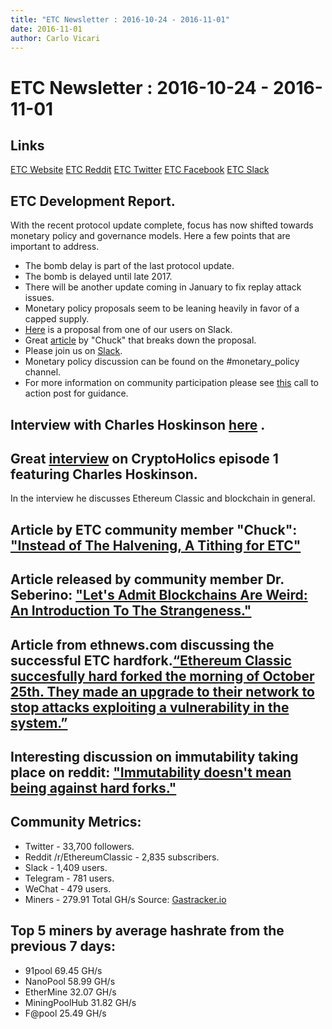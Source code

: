 ```yaml
---
title: "ETC Newsletter : 2016-10-24 - 2016-11-01"
date: 2016-11-01
author: Carlo Vicari
---
```


# ETC Newsletter : 2016-10-24 - 2016-11-01

## Links

[ETC Website](https://ethereumclassic.github.io/)
[ETC Reddit](https://www.reddit.com/r/EthereumClassic/)
[ETC Twitter](http://twitter.com/eth_classic)
[ETC Facebook](https://www.facebook.com/)
[ETC Slack](https://ethereumclassic.herokuapp.com/)

## ETC Development Report.

With the recent protocol update complete, focus has now shifted towards monetary
policy and governance models. Here a few points that are important to address.

* The bomb delay is part of the last protocol update.
* The bomb is delayed until late 2017.
* There will be another update coming in January to fix replay attack issues.
* Monetary policy proposals seem to be leaning heavily in favor of a capped supply.
* [Here](https://docs.google.com/spreadsheets/d/108gWpOzVmsdjzWj4q8tbkpxjwVcXXLa7oFMNrAMo8x8/edit?usp=sharing) is a proposal from one of our users on Slack.
* Great [article](https://medium.com/@ChuckSRQ/instead-of-the-halvening-a-tithing-for-etc-be43aa63272#.40idtg4g1) by "Chuck" that breaks down the proposal.
* Please join us on [Slack](https://ethereumclassic.herokuapp.com/).
* Monetary policy discussion can be found on the #monetary_policy channel.
* For more information on community participation please see [this](https://www.reddit.com/r/EthereumClassic/comments/4u4o61/call_for_action_what_can_i_do_to_help_ethereum/) call to action post for guidance.

## Interview with Charles Hoskinson [here](https://soundcloud.com/cryptoholics/cryptoholics-ep01) .

## Great [interview](https://www.youtube.com/watch?v=OLsMIf3sUnc) on CryptoHolics episode 1 featuring Charles Hoskinson.

In the interview he discusses Ethereum Classic and blockchain in general.

## Article by ETC community member "Chuck": ["Instead of The Halvening, A Tithing for ETC"](https://medium.com/@ChuckSRQ/instead-of-the-halvening-a-tithing-for-etc-be43aa63272#.uk5xkws1e)

## Article released by community member Dr. Seberino: ["Let's Admit Blockchains Are Weird: An Introduction To The Strangeness."](https://steemit.com/etc/@cseberino/let-s-admit-blockchains-are-weird-an-introduction-to-the-strangeness)

## Article from ethnews.com discussing the successful ETC hardfork.[“Ethereum Classic succesfully hard forked the morning of October 25th. They made an upgrade to their network to stop attacks exploiting a vulnerability in the system.”](http://ethnews.com/ethereum-classic-successfully-hard-forks-to-fix-security-flaw)

## Interesting discussion on immutability taking place on reddit: ["Immutability doesn't mean being against hard forks."](https://www.reddit.com/r/ethereum/comments/59naa2/what_does_immutability_really_mean/d9a8g6n/)

## Community Metrics:

* Twitter - 33,700 followers.
* Reddit /r/EthereumClassic - 2,835 subscribers.
* Slack - 1,409 users.
* Telegram - 781 users.
* WeChat - 479 users.
* Miners - 279.91 Total GH/s  Source: [Gastracker.io](https://gastracker.io/stats/miners)

## Top 5 miners by average hashrate from the previous 7 days:

* 91pool 69.45 GH/s
* NanoPool 58.99 GH/s
* EtherMine 32.07 GH/s
* MiningPoolHub 31.82 GH/s
* F@pool 25.49 GH/s
